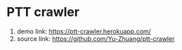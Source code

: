 # PTT crawler

1. demo link: https://ptt-crawler.herokuapp.com/
2. source link: https://github.com/Yu-Zhuang/ptt-crawler